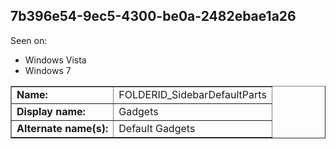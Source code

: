 ## 7b396e54-9ec5-4300-be0a-2482ebae1a26

Seen on:
* Windows Vista
* Windows 7

<table border="1" class="docutils">
  <tbody>
    <tr>
      <td><b>Name:</b></td>
      <td>FOLDERID_SidebarDefaultParts</td>
    </tr>
    <tr>
      <td><b>Display name:</b></td>
      <td>Gadgets</td>
    </tr>
    <tr>
      <td><b>Alternate name(s):</b></td>
      <td>Default Gadgets</td>
    </tr>
  </tbody>
</table>

